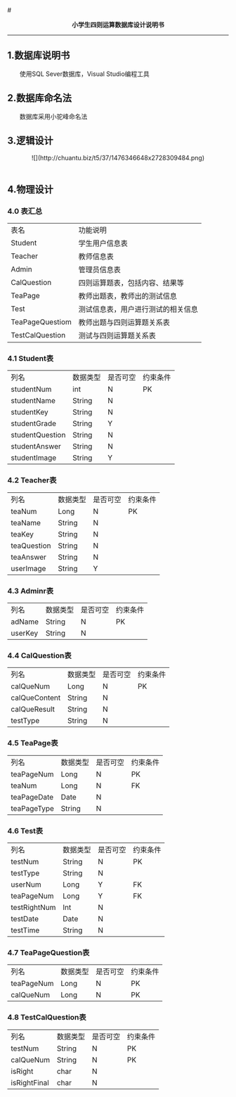 
#<center>**小学生四则运算数据库设计说明书**</center>
***

<h2 id='1'>1.数据库说明书</h2> 
&emsp;&emsp;使用SQL Sever数据库，Visual Studio编程工具  
&emsp;&emsp;  
<h2 id='2'>2.数据库命名法</h2> 
&emsp;&emsp;数据库采用小驼峰命名法  
&emsp;&emsp;    
<h2 id='3'>3.逻辑设计</h2>
<center>![](http://chuantu.biz/t5/37/1476346648x2728309484.png)</center>
&emsp;&emsp;    
<h2 id='4'>4.物理设计</h2>
<h3 id='4.0'>4.0 表汇总</h3>
<table class="table table-bordered table-striped table-condensed">
 <tr>
   <td>表名</td>
   <td>功能说明</td> </tr>
 <tr>
   <td>Student</td>
   <td>学生用户信息表</td>
 </tr>
 <tr>
   <td>Teacher</td>
   <td>教师信息表</td>
 </tr>
 <tr>
   <td>Admin</td>   <td>管理员信息表</td>
 </tr>
 <tr>
   <td>CalQuestion</td>
   <td>四则运算题表，包括内容、结果等</td>
 </tr>
 <tr>
   <td>TeaPage</td>
   <td>教师出题表，教师出的测试信息</td>
 </tr>
 <tr>
   <td>Test</td>   <td>测试信息表，用户进行测试的相关信息</td>
 </tr>
 <tr>
   <td>TeaPageQuestiom</td>
   <td>教师出题与四则运算题关系表</td>
 </tr>
 <tr>
   <td>TestCalQuestion</td>
   <td>测试与四则运算题关系表</td> </tr>
 </table><h3 id='4.1'>4.1 Student表</h3>
<table class="table table-bordered table-striped table-condensed">
 <tr>
   <td>列名</td>
   <td>数据类型</td>
   <td>是否可空</td>
   <td>约束条件</td>
 </tr>
 <tr>
   <td>studentNum</td>
   <td>int</td>
   <td>N</td>
   <td>PK</td>
 </tr>
 <tr>
   <td>studentName</td>
   <td>String</td>
   <td>N</td>
   <td></td>
 </tr>
 <tr>
   <td>studentKey</td>
   <td>String</td>
   <td>N</td>
   <td></td>
 </tr>
 <tr>
   <td>studentGrade</td>
   <td>String</td>
   <td>Y</td>
   <td></td>
 </tr>
 <tr>
   <td>studentQuestion</td>
   <td>String</td>
   <td>N</td>
   <td></td>
 </tr>
 <tr>
   <td>studentAnswer</td>
   <td>String</td>
   <td>N</td>
   <td></td>
 </tr>
 <tr>
   <td>studentImage</td>
   <td>String</td>
   <td>Y</td>
   <td></td>
 </tr>
 </table>
<h3 id='4.2'>4.2 Teacher表</h3>
<table class="table table-bordered table-striped table-condensed">
 <tr>
   <td>列名</td>
   <td>数据类型</td>
   <td>是否可空</td>
   <td>约束条件</td>
 </tr>
 <tr>
   <td>teaNum</td>
   <td>Long</td>
   <td>N</td>
   <td>PK</td>
 </tr>
 <tr>
   <td>teaName</td>
   <td>String</td>
   <td>N</td>
   <td></td>
 </tr>
 <tr>
   <td>teaKey</td>
   <td>String</td>
   <td>N</td>
   <td></td>
 </tr>
 <tr>
   <td>teaQuestion</td>
   <td>String</td>
   <td>N</td>
   <td></td>
 </tr>
 <tr>
   <td>teaAnswer</td>
   <td>String</td>
   <td>N</td>
   <td></td>
 </tr>
 <tr>
   <td>userImage</td>
   <td>String</td>
   <td>Y</td>
   <td></td>
 </tr>
 </table>
<h3 id='4.3'>4.3 Adminr表</h3>
<table class="table table-bordered table-striped table-condensed">
 <tr>
   <td>列名</td>
   <td>数据类型</td>
   <td>是否可空</td>
   <td>约束条件</td>
 </tr>
 <tr>
   <td>adName</td>
   <td>String</td>
   <td>N</td>
   <td>PK</td>
 </tr>
 <tr>
   <td>userKey</td>
   <td>String</td>
   <td>N</td>
   <td></td>
 </tr>
 </table>
<h3 id='4.4'>4.4 CalQuestion表</h3>
<table class="table table-bordered table-striped table-condensed">
 <tr>
   <td>列名</td>
   <td>数据类型</td>
   <td>是否可空</td>
   <td>约束条件</td>
 </tr>
 <tr>
   <td>calQueNum</td>
   <td>Long</td>
   <td>N</td>
   <td>PK</td>
 </tr>
 <tr>
   <td>calQueContent</td>
   <td>String</td>
   <td>N</td>
   <td></td>
 </tr>
 <tr>
   <td>calQueResult</td>
   <td>String</td>
   <td>N</td>
   <td></td>
 </tr>
 <tr>
   <td>testType</td>
   <td>String</td>
   <td>N</td>
   <td></td>
 </tr>
 </table>
<h3 id='4.5'>4.5 TeaPage表</h3>
<table class="table table-bordered table-striped table-condensed">
 <tr>
   <td>列名</td>
   <td>数据类型</td>
   <td>是否可空</td>
   <td>约束条件</td>
 </tr>
 <tr>
   <td>teaPageNum</td>
   <td>Long</td>
   <td>N</td>
   <td>PK</td>
 </tr>
 <tr>
   <td>teaNum</td>
   <td>Long</td>
   <td>N</td>
   <td>FK</td>
 </tr>
 <tr>
   <td>teaPageDate</td>
   <td>Date</td>
   <td>N</td>
   <td></td>
 </tr>
 <tr>
   <td>teaPageType</td>
   <td>String</td>
   <td>N</td>
   <td></td>
 </tr>
 </table>
<h3 id='4.6'>4.6 Test表</h3>
<table class="table table-bordered table-striped table-condensed">
 <tr>
   <td>列名</td>
   <td>数据类型</td>
   <td>是否可空</td>
   <td>约束条件</td>
 </tr>
 <tr>
   <td>testNum</td>
   <td>String</td>
   <td>N</td>
   <td>PK</td>
 </tr>
 <tr>
   <td>testType</td>
   <td>String</td>
   <td>N</td>
   <td></td>
 </tr>
 <tr>
   <td>userNum</td>
   <td>Long</td>
   <td>Y</td>
   <td>FK</td>
 </tr>
 <tr>
   <td>teaPageNum</td>
   <td>Long</td>
   <td>Y</td>
   <td>FK</td>
 </tr>
 <tr>
   <td>testRightNum</td>
   <td>Int</td>
   <td>N</td>
   <td></td>
 </tr>
 <tr>
   <td>testDate</td>
   <td>Date</td>
   <td>N</td>
   <td></td>
 </tr>
 <tr>
   <td>testTime</td>
   <td>String</td>
   <td>N</td>
   <td></td>
 </tr>
 </table>
<h3 id='4.7'>4.7 TeaPageQuestion表</h3>
<table class="table table-bordered table-striped table-condensed">
 <tr>
   <td>列名</td>
   <td>数据类型</td>
   <td>是否可空</td>
   <td>约束条件</td>
 </tr>
 <tr>
   <td>teaPageNum</td>
   <td>Long</td>
   <td>N</td>
   <td>PK</td>
 </tr>
 <tr>
   <td>calQueNum</td>
   <td>Long</td>
   <td>N</td>
   <td>PK</td>
 </tr>
 </table>
<h3 id='4.8'>4.8 TestCalQuestion表</h3>
<table class="table table-bordered table-striped table-condensed">
 <tr>
   <td>列名</td>
   <td>数据类型</td>
   <td>是否可空</td>
   <td>约束条件</td>
 </tr>
 <tr>
   <td>testNum</td>
   <td>String</td>
   <td>N</td>
   <td>PK</td>
 </tr>
 <tr>
   <td>calQueNum</td>
   <td>String</td>
   <td>N</td>
   <td>PK</td>
 </tr>
 <tr>
   <td>isRight</td>
   <td>char</td>
   <td>N</td>
   <td></td>
 </tr>
 <tr>
   <td>isRightFinal</td>
   <td>char</td>
   <td>N</td>
   <td></td>
 </tr>
 </table>
